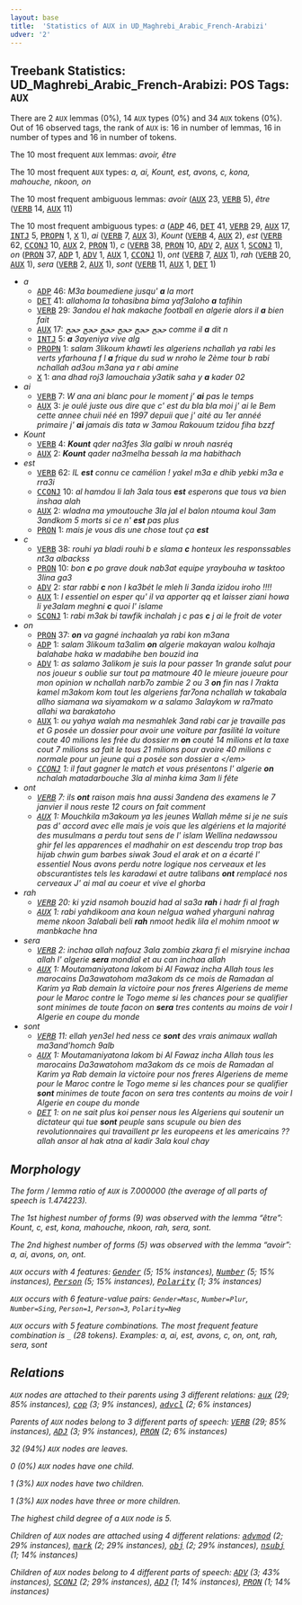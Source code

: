 ```yaml
---
layout: base
title:  'Statistics of AUX in UD_Maghrebi_Arabic_French-Arabizi'
udver: '2'
---
```


## Treebank Statistics: UD_Maghrebi_Arabic_French-Arabizi: POS Tags: `AUX`

There are 2 `AUX` lemmas (0%), 14 `AUX` types (0%) and 34 `AUX` tokens (0%).
Out of 16 observed tags, the rank of `AUX` is: 16 in number of lemmas, 16 in number of types and 16 in number of tokens.

The 10 most frequent `AUX` lemmas: <em>avoir, être</em>

The 10 most frequent `AUX` types:  <em>a, ai, Kount, est, avons, c, kona, mahouche, nkoon, on</em>

The 10 most frequent ambiguous lemmas: <em>avoir</em> (<tt><a href="qaf_arabizi-pos-AUX.html">AUX</a></tt> 23, <tt><a href="qaf_arabizi-pos-VERB.html">VERB</a></tt> 5), <em>être</em> (<tt><a href="qaf_arabizi-pos-VERB.html">VERB</a></tt> 14, <tt><a href="qaf_arabizi-pos-AUX.html">AUX</a></tt> 11)

The 10 most frequent ambiguous types:  <em>a</em> (<tt><a href="qaf_arabizi-pos-ADP.html">ADP</a></tt> 46, <tt><a href="qaf_arabizi-pos-DET.html">DET</a></tt> 41, <tt><a href="qaf_arabizi-pos-VERB.html">VERB</a></tt> 29, <tt><a href="qaf_arabizi-pos-AUX.html">AUX</a></tt> 17, <tt><a href="qaf_arabizi-pos-INTJ.html">INTJ</a></tt> 5, <tt><a href="qaf_arabizi-pos-PROPN.html">PROPN</a></tt> 1, <tt><a href="qaf_arabizi-pos-X.html">X</a></tt> 1), <em>ai</em> (<tt><a href="qaf_arabizi-pos-VERB.html">VERB</a></tt> 7, <tt><a href="qaf_arabizi-pos-AUX.html">AUX</a></tt> 3), <em>Kount</em> (<tt><a href="qaf_arabizi-pos-VERB.html">VERB</a></tt> 4, <tt><a href="qaf_arabizi-pos-AUX.html">AUX</a></tt> 2), <em>est</em> (<tt><a href="qaf_arabizi-pos-VERB.html">VERB</a></tt> 62, <tt><a href="qaf_arabizi-pos-CCONJ.html">CCONJ</a></tt> 10, <tt><a href="qaf_arabizi-pos-AUX.html">AUX</a></tt> 2, <tt><a href="qaf_arabizi-pos-PRON.html">PRON</a></tt> 1), <em>c</em> (<tt><a href="qaf_arabizi-pos-VERB.html">VERB</a></tt> 38, <tt><a href="qaf_arabizi-pos-PRON.html">PRON</a></tt> 10, <tt><a href="qaf_arabizi-pos-ADV.html">ADV</a></tt> 2, <tt><a href="qaf_arabizi-pos-AUX.html">AUX</a></tt> 1, <tt><a href="qaf_arabizi-pos-SCONJ.html">SCONJ</a></tt> 1), <em>on</em> (<tt><a href="qaf_arabizi-pos-PRON.html">PRON</a></tt> 37, <tt><a href="qaf_arabizi-pos-ADP.html">ADP</a></tt> 1, <tt><a href="qaf_arabizi-pos-ADV.html">ADV</a></tt> 1, <tt><a href="qaf_arabizi-pos-AUX.html">AUX</a></tt> 1, <tt><a href="qaf_arabizi-pos-CCONJ.html">CCONJ</a></tt> 1), <em>ont</em> (<tt><a href="qaf_arabizi-pos-VERB.html">VERB</a></tt> 7, <tt><a href="qaf_arabizi-pos-AUX.html">AUX</a></tt> 1), <em>rah</em> (<tt><a href="qaf_arabizi-pos-VERB.html">VERB</a></tt> 20, <tt><a href="qaf_arabizi-pos-AUX.html">AUX</a></tt> 1), <em>sera</em> (<tt><a href="qaf_arabizi-pos-VERB.html">VERB</a></tt> 2, <tt><a href="qaf_arabizi-pos-AUX.html">AUX</a></tt> 1), <em>sont</em> (<tt><a href="qaf_arabizi-pos-VERB.html">VERB</a></tt> 11, <tt><a href="qaf_arabizi-pos-AUX.html">AUX</a></tt> 1, <tt><a href="qaf_arabizi-pos-DET.html">DET</a></tt> 1)


* <em>a</em>
  * <tt><a href="qaf_arabizi-pos-ADP.html">ADP</a></tt> 46: <em>M3a boumediene jusqu' <b>a</b> la mort</em>
  * <tt><a href="qaf_arabizi-pos-DET.html">DET</a></tt> 41: <em>allahoma la tohasibna bima yaf3aloho <b>a</b> tafihin</em>
  * <tt><a href="qaf_arabizi-pos-VERB.html">VERB</a></tt> 29: <em>3andou el hak makache football en algerie alors il <b>a</b> bien fait</em>
  * <tt><a href="qaf_arabizi-pos-AUX.html">AUX</a></tt> 17: <em>حجج حجج حجج حجج حجج حجج comme il <b>a</b> dit n</em>
  * <tt><a href="qaf_arabizi-pos-INTJ.html">INTJ</a></tt> 5: <em><b>a</b> 3ayeniya vive alg</em>
  * <tt><a href="qaf_arabizi-pos-PROPN.html">PROPN</a></tt> 1: <em>salam 3likoum khawti les algeriens nchallah ya rabi les verts yfarhouna f l <b>a</b> frique du sud w nroho le 2ème tour b rabi nchallah ad3ou m3ana ya r abi amine</em>
  * <tt><a href="qaf_arabizi-pos-X.html">X</a></tt> 1: <em>ana dhad roj3 lamouchaia y3atik saha y <b>a</b> kader 02</em>
* <em>ai</em>
  * <tt><a href="qaf_arabizi-pos-VERB.html">VERB</a></tt> 7: <em>W ana ani blanc pour le moment j’ <b>ai</b> pas le temps</em>
  * <tt><a href="qaf_arabizi-pos-AUX.html">AUX</a></tt> 3: <em>je oulé juste ous dire que c' est du bla bla moi j' ai le Bem cette annee chuii néé en 1997 depuii que j' aité au 1er annéé primaire j' <b>ai</b> jamais dis tata w 3amou Rakouum tzidou fiha bzzf</em>
* <em>Kount</em>
  * <tt><a href="qaf_arabizi-pos-VERB.html">VERB</a></tt> 4: <em><b>Kount</b> qder na3fes 3la galbi w nrouh nasréq</em>
  * <tt><a href="qaf_arabizi-pos-AUX.html">AUX</a></tt> 2: <em><b>Kount</b> qader na3melha bessah la ma habithach</em>
* <em>est</em>
  * <tt><a href="qaf_arabizi-pos-VERB.html">VERB</a></tt> 62: <em>IL <b>est</b> connu ce camélion ! yakel m3a e dhib yebki m3a e rra3i</em>
  * <tt><a href="qaf_arabizi-pos-CCONJ.html">CCONJ</a></tt> 10: <em>al hamdou li lah 3ala tous <b>est</b> esperons que tous va bien inshaa alah</em>
  * <tt><a href="qaf_arabizi-pos-AUX.html">AUX</a></tt> 2: <em>wladna ma ymoutouche 3la jal el balon ntouma koul 3am 3andkom 5 morts si ce n' <b>est</b> pas plus</em>
  * <tt><a href="qaf_arabizi-pos-PRON.html">PRON</a></tt> 1: <em>mais je vous dis une chose tout ça <b>est</b></em>
* <em>c</em>
  * <tt><a href="qaf_arabizi-pos-VERB.html">VERB</a></tt> 38: <em>rouhi ya bladi rouhi b e slama <b>c</b> honteux les responssables nt3a albackss</em>
  * <tt><a href="qaf_arabizi-pos-PRON.html">PRON</a></tt> 10: <em>bon <b>c</b> po grave douk nab3at equipe yraybouha w tasktoo 3lina ga3</em>
  * <tt><a href="qaf_arabizi-pos-ADV.html">ADV</a></tt> 2: <em>star rabbi <b>c</b> non l ka3bét le mleh li 3anda izidou iroho !!!!</em>
  * <tt><a href="qaf_arabizi-pos-AUX.html">AUX</a></tt> 1: <em>l essentiel on esper qu' il va apporter qq et laisser ziani howa li ye3alam meghni <b>c</b> quoi l' islame</em>
  * <tt><a href="qaf_arabizi-pos-SCONJ.html">SCONJ</a></tt> 1: <em>rabi m3ak bi tawfik inchalah j c pas <b>c</b> j ai le froit de voter</em>
* <em>on</em>
  * <tt><a href="qaf_arabizi-pos-PRON.html">PRON</a></tt> 37: <em><b>on</b> va gagné inchaalah ya rabi kon m3ana</em>
  * <tt><a href="qaf_arabizi-pos-ADP.html">ADP</a></tt> 1: <em>salam 3likoum ta3alim <b>on</b> algerie makayan walou kolhaja balahabe haka w madabihe ben bouzid ina</em>
  * <tt><a href="qaf_arabizi-pos-ADV.html">ADV</a></tt> 1: <em>as salamo 3alikom je suis la pour passer 1n grande salut pour nos joueur s oublie sur tout pa matmoure 40 le mieure joueure pour mon opinion w nchallah narb7o zambie 2 ou 3 <b>on</b> fin nas l 7rakta kamel m3akom kom tout les algeriens far7ona nchallah w takabala allho siamana wa siyamakom w a salamo 3alaykom w ra7mato allahi wa barakatoho</em>
  * <tt><a href="qaf_arabizi-pos-AUX.html">AUX</a></tt> 1: <em>ou yahya walah ma nesmahlek 3and rabi car je travaille pas et G posée un dossier pour avoir une voiture par fasilité la voiture coute 40 milions les frée du dossier m <b>on</b> couté 14 milions et la taxe cout 7 milions sa fait le tous 21 milions pour avoire 40 milions c normale pour un jeune qui a posée son dossier a \</em>
  * <tt><a href="qaf_arabizi-pos-CCONJ.html">CCONJ</a></tt> 1: <em>il faut gagner le match et vous présentons l' algerie <b>on</b> nchalah matadarbouche 3la al minha kima 3am li féte</em>
* <em>ont</em>
  * <tt><a href="qaf_arabizi-pos-VERB.html">VERB</a></tt> 7: <em>ils <b>ont</b> raison mais hna aussi 3andena des examens le 7 janvier il nous reste 12 cours on fait comment</em>
  * <tt><a href="qaf_arabizi-pos-AUX.html">AUX</a></tt> 1: <em>Mouchkila m3akoum ya les jeunes Wallah même si je ne suis pas d' accord avec elle mais je vois que les algériens et la majorité des musulmans a perdu tout sens de l' islam Wellina nedawssou ghir fel les apparences el madhahir on est descendu trop trop bas hijab chwin gum barbes siwak 3oud el arak et on a écarté l' essentiel Nous avons perdu notre logique nos cerveaux et les obscurantistes tels les karadawi et autre talibans <b>ont</b> remplacé nos cerveaux J' ai mal au coeur et vive el ghorba</em>
* <em>rah</em>
  * <tt><a href="qaf_arabizi-pos-VERB.html">VERB</a></tt> 20: <em>ki yzid nsamoh bouzid had al sa3a <b>rah</b> i hadr fi al fragh</em>
  * <tt><a href="qaf_arabizi-pos-AUX.html">AUX</a></tt> 1: <em>rabi yahdikoom ana koun nelgua wahed yharguni nahrag meme nkoon 3alabali beli <b>rah</b> nmoot hedik lila el mohim nmoot w manbkache hna</em>
* <em>sera</em>
  * <tt><a href="qaf_arabizi-pos-VERB.html">VERB</a></tt> 2: <em>inchaa allah nafouz 3ala zombia zkara fi el misryine inchaa allah l' algerie <b>sera</b> mondial et au can inchaa allah</em>
  * <tt><a href="qaf_arabizi-pos-AUX.html">AUX</a></tt> 1: <em>Moutamaniyatona lakom bi Al Fawaz incha Allah tous les marocains Da3awatohom ma3akom ds ce mois de Ramadan al Karim ya Rab demain la victoire pour nos freres Algeriens de meme pour le Maroc contre le Togo meme si les chances pour se qualifier sont minimes de toute facon on <b>sera</b> tres contents au moins de voir l Algerie en coupe du monde</em>
* <em>sont</em>
  * <tt><a href="qaf_arabizi-pos-VERB.html">VERB</a></tt> 11: <em>ellah yen3el hed ness ce <b>sont</b> des vrais animaux wallah ma3and'homch 9alb</em>
  * <tt><a href="qaf_arabizi-pos-AUX.html">AUX</a></tt> 1: <em>Moutamaniyatona lakom bi Al Fawaz incha Allah tous les marocains Da3awatohom ma3akom ds ce mois de Ramadan al Karim ya Rab demain la victoire pour nos freres Algeriens de meme pour le Maroc contre le Togo meme si les chances pour se qualifier <b>sont</b> minimes de toute facon on sera tres contents au moins de voir l Algerie en coupe du monde</em>
  * <tt><a href="qaf_arabizi-pos-DET.html">DET</a></tt> 1: <em>on ne sait plus koi penser nous les Algeriens qui soutenir un dictateur qui tue <b>sont</b> peuple sans scupule ou bien des revolutionnaires qui travaillent pr les europeens et les americains ?? allah ansor al hak atna al kadir 3ala koul chay</em>

## Morphology

The form / lemma ratio of `AUX` is 7.000000 (the average of all parts of speech is 1.474223).

The 1st highest number of forms (9) was observed with the lemma “être”: <em>Kount, c, est, kona, mahouche, nkoon, rah, sera, sont</em>.

The 2nd highest number of forms (5) was observed with the lemma “avoir”: <em>a, ai, avons, on, ont</em>.

`AUX` occurs with 4 features: <tt><a href="qaf_arabizi-feat-Gender.html">Gender</a></tt> (5; 15% instances), <tt><a href="qaf_arabizi-feat-Number.html">Number</a></tt> (5; 15% instances), <tt><a href="qaf_arabizi-feat-Person.html">Person</a></tt> (5; 15% instances), <tt><a href="qaf_arabizi-feat-Polarity.html">Polarity</a></tt> (1; 3% instances)

`AUX` occurs with 6 feature-value pairs: `Gender=Masc`, `Number=Plur`, `Number=Sing`, `Person=1`, `Person=3`, `Polarity=Neg`

`AUX` occurs with 5 feature combinations.
The most frequent feature combination is `_` (28 tokens).
Examples: <em>a, ai, est, avons, c, on, ont, rah, sera, sont</em>


## Relations

`AUX` nodes are attached to their parents using 3 different relations: <tt><a href="qaf_arabizi-dep-aux.html">aux</a></tt> (29; 85% instances), <tt><a href="qaf_arabizi-dep-cop.html">cop</a></tt> (3; 9% instances), <tt><a href="qaf_arabizi-dep-advcl.html">advcl</a></tt> (2; 6% instances)

Parents of `AUX` nodes belong to 3 different parts of speech: <tt><a href="qaf_arabizi-pos-VERB.html">VERB</a></tt> (29; 85% instances), <tt><a href="qaf_arabizi-pos-ADJ.html">ADJ</a></tt> (3; 9% instances), <tt><a href="qaf_arabizi-pos-PRON.html">PRON</a></tt> (2; 6% instances)

32 (94%) `AUX` nodes are leaves.

0 (0%) `AUX` nodes have one child.

1 (3%) `AUX` nodes have two children.

1 (3%) `AUX` nodes have three or more children.

The highest child degree of a `AUX` node is 5.

Children of `AUX` nodes are attached using 4 different relations: <tt><a href="qaf_arabizi-dep-advmod.html">advmod</a></tt> (2; 29% instances), <tt><a href="qaf_arabizi-dep-mark.html">mark</a></tt> (2; 29% instances), <tt><a href="qaf_arabizi-dep-obj.html">obj</a></tt> (2; 29% instances), <tt><a href="qaf_arabizi-dep-nsubj.html">nsubj</a></tt> (1; 14% instances)

Children of `AUX` nodes belong to 4 different parts of speech: <tt><a href="qaf_arabizi-pos-ADV.html">ADV</a></tt> (3; 43% instances), <tt><a href="qaf_arabizi-pos-SCONJ.html">SCONJ</a></tt> (2; 29% instances), <tt><a href="qaf_arabizi-pos-ADJ.html">ADJ</a></tt> (1; 14% instances), <tt><a href="qaf_arabizi-pos-PRON.html">PRON</a></tt> (1; 14% instances)

